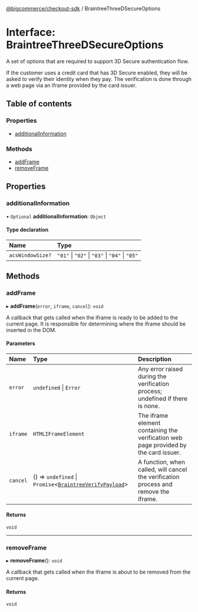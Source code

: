[@bigcommerce/checkout-sdk](../README.md) / BraintreeThreeDSecureOptions

# Interface: BraintreeThreeDSecureOptions

A set of options that are required to support 3D Secure authentication flow.

If the customer uses a credit card that has 3D Secure enabled, they will be
asked to verify their identity when they pay. The verification is done
through a web page via an iframe provided by the card issuer.

## Table of contents

### Properties

- [additionalInformation](BraintreeThreeDSecureOptions.md#additionalinformation)

### Methods

- [addFrame](BraintreeThreeDSecureOptions.md#addframe)
- [removeFrame](BraintreeThreeDSecureOptions.md#removeframe)

## Properties

### additionalInformation

• `Optional` **additionalInformation**: `Object`

#### Type declaration

| Name | Type |
| :------ | :------ |
| `acsWindowSize?` | ``"01"`` \| ``"02"`` \| ``"03"`` \| ``"04"`` \| ``"05"`` |

## Methods

### addFrame

▸ **addFrame**(`error`, `iframe`, `cancel`): `void`

A callback that gets called when the iframe is ready to be added to the
current page. It is responsible for determining where the iframe should
be inserted in the DOM.

#### Parameters

| Name | Type | Description |
| :------ | :------ | :------ |
| `error` | `undefined` \| `Error` | Any error raised during the verification process; undefined if there is none. |
| `iframe` | `HTMLIFrameElement` | The iframe element containing the verification web page provided by the card issuer. |
| `cancel` | () => `undefined` \| `Promise`<[`BraintreeVerifyPayload`](BraintreeVerifyPayload.md)\> | A function, when called, will cancel the verification process and remove the iframe. |

#### Returns

`void`

___

### removeFrame

▸ **removeFrame**(): `void`

A callback that gets called when the iframe is about to be removed from
the current page.

#### Returns

`void`
